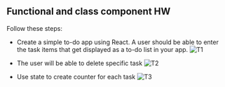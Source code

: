 ## Functional and class component HW

Follow these steps:
* Create a simple to-do app using React. A user should be able to enter the task items that get displayed as a to-do list in your app. 
![T1](1.png)

* The user will be able to delete specific task
![T2](2.png)

* Use state to create counter for each task
![T3](3.png)
